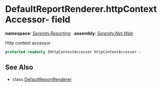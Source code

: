 # DefaultReportRenderer.httpContextAccessor- field
**namespace:** *[Serenity.Reporting](../../README.md#serenity.reporting-namespace)*   **assembly**: *[Serenity.Net.Web](../../README.md)*

Http context accessor

```csharp
protected readonly IHttpContextAccessor httpContextAccessor-;
```

## See Also

* class [DefaultReportRenderer](../DefaultReportRenderer.md)